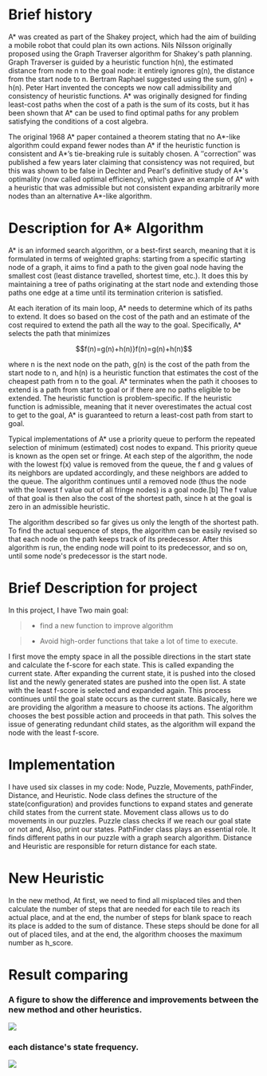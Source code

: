 # Brief history
A* was created as part of the Shakey project, which had the aim of building a mobile robot that could plan its own actions. Nils Nilsson originally proposed using the Graph Traverser algorithm for Shakey's path planning. Graph Traverser is guided by a heuristic function h(n), the estimated distance from node n to the goal node: it entirely ignores g(n), the distance from the start node to n. Bertram Raphael suggested using the sum, g(n) + h(n). Peter Hart invented the concepts we now call admissibility and consistency of heuristic functions. A* was originally designed for finding least-cost paths when the cost of a path is the sum of its costs, but it has been shown that A* can be used to find optimal paths for any problem satisfying the conditions of a cost algebra.

The original 1968 A* paper contained a theorem stating that no A*-like algorithm could expand fewer nodes than A* if the heuristic function is consistent and A*’s tie-breaking rule is suitably chosen. A ″correction″ was published a few years later claiming that consistency was not required, but this was shown to be false in Dechter and Pearl's definitive study of A*'s optimality (now called optimal efficiency), which gave an example of A* with a heuristic that was admissible but not consistent expanding arbitrarily more nodes than an alternative A*-like algorithm.

# Description for A* Algorithm
A* is an informed search algorithm, or a best-first search, meaning that it is formulated in terms of weighted graphs: starting from a specific starting node of a graph, it aims to find a path to the given goal node having the smallest cost (least distance travelled, shortest time, etc.). It does this by maintaining a tree of paths originating at the start node and extending those paths one edge at a time until its termination criterion is satisfied.

At each iteration of its main loop, A* needs to determine which of its paths to extend. It does so based on the cost of the path and an estimate of the cost required to extend the path all the way to the goal. Specifically, A* selects the path that minimizes
```math
f(n)=g(n)+h(n)}f(n)=g(n)+h(n)
```
where n is the next node on the path, g(n) is the cost of the path from the start node to n, and h(n) is a heuristic function that estimates the cost of the cheapest path from n to the goal. A* terminates when the path it chooses to extend is a path from start to goal or if there are no paths eligible to be extended. The heuristic function is problem-specific. If the heuristic function is admissible, meaning that it never overestimates the actual cost to get to the goal, A* is guaranteed to return a least-cost path from start to goal.

Typical implementations of A* use a priority queue to perform the repeated selection of minimum (estimated) cost nodes to expand. This priority queue is known as the open set or fringe. At each step of the algorithm, the node with the lowest f(x) value is removed from the queue, the f and g values of its neighbors are updated accordingly, and these neighbors are added to the queue. The algorithm continues until a removed node (thus the node with the lowest f value out of all fringe nodes) is a goal node.[b] The f value of that goal is then also the cost of the shortest path, since h at the goal is zero in an admissible heuristic.

The algorithm described so far gives us only the length of the shortest path. To find the actual sequence of steps, the algorithm can be easily revised so that each node on the path keeps track of its predecessor. After this algorithm is run, the ending node will point to its predecessor, and so on, until some node's predecessor is the start node.
# Brief Description for project

In this project, I have Two main goal:
> *  find a new function to improve algorithm

> * Avoid high-order functions that take a lot of time to execute.

I first move the empty space in all the possible directions in the start state and calculate the f-score for each state. This is called expanding the current state.
After expanding the current state, it is pushed into the closed list and the newly generated states are pushed into the open list. A state with the least f-score is selected and expanded again. This process continues until the goal state occurs as the current state. Basically, here we are providing the algorithm a measure to choose its actions. The algorithm chooses the best possible action and proceeds in that path.
This solves the issue of generating redundant child states, as the algorithm will expand the node with the least f-score.

# Implementation

I have used six classes in my code: Node, Puzzle, Movements, pathFinder, Distance, and Heuristic.
Node class defines the structure of the state(configuration) and provides functions to expand states and generate child states from the current state. Movement class allows us to do movements in our puzzles. Puzzle class checks if we reach our goal state or not and, Also, print our states. PathFinder class plays an essential role. It finds different paths in our puzzle with a graph search algorithm. Distance and Heuristic are responsible for return distance for each state.

# New Heuristic

In the new method, At first, we need to find all misplaced tiles and then calculate the number of steps that are needed for each tile to reach its actual place, and at the end, the number of steps for blank space to reach its place is added to the sum of distance. These steps should be done for all out of placed tiles, and at the end, the algorithm chooses the maximum number as h_score.

# Result comparing
### A figure to show the difference and improvements between the new method and other heuristics.
<p>
  <img src="https://user-images.githubusercontent.com/55941654/130363646-3e2767d0-2cc1-4d07-b816-73f236f195cd.png">
</p>

### each distance's state frequency.

<p>
  <img src="https://user-images.githubusercontent.com/55941654/130363661-4604924c-d8bc-4d8a-ad08-36b6b3a9f9b6.png">
</p>
